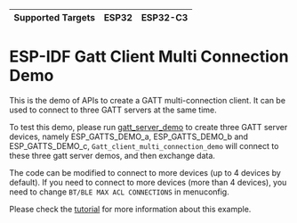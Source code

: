 | Supported Targets | ESP32 | ESP32-C3 |
| ----------------- | ----- | -------- |

ESP-IDF Gatt Client Multi Connection Demo
========================

This is the demo of APIs to create a GATT multi-connection client. It can be used to connect to three GATT servers at the same time. 

To test this demo, please run [gatt_server_demo](../gatt_server) to create three GATT server devices, namely ESP_GATTS_DEMO_a, ESP_GATTS_DEMO_b and ESP_GATTS_DEMO_c, `Gatt_client_multi_connection_demo` will connect to these three gatt server demos, and then exchange data.

The code can be modified to connect to more devices (up to 4 devices by default). If you need to connect to more devices (more than 4 devices), you need to change `BT/BLE MAX ACL CONNECTIONS` in menuconfig.

Please check the [tutorial](tutorial/Gatt_Client_Multi_Connection_Example_Walkthrough.md) for more information about this example.
